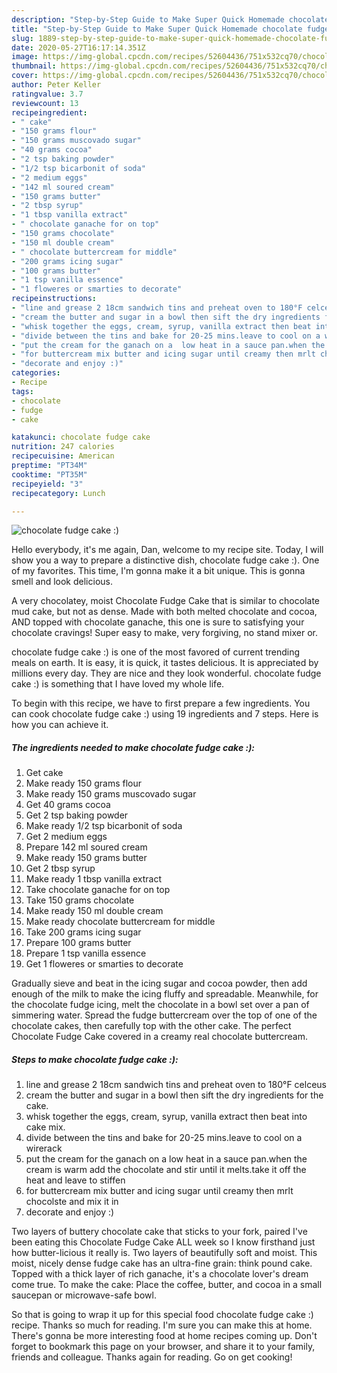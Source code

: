 ```yaml
---
description: "Step-by-Step Guide to Make Super Quick Homemade chocolate fudge cake :)"
title: "Step-by-Step Guide to Make Super Quick Homemade chocolate fudge cake :)"
slug: 1889-step-by-step-guide-to-make-super-quick-homemade-chocolate-fudge-cake
date: 2020-05-27T16:17:14.351Z
image: https://img-global.cpcdn.com/recipes/52604436/751x532cq70/chocolate-fudge-cake-recipe-main-photo.jpg
thumbnail: https://img-global.cpcdn.com/recipes/52604436/751x532cq70/chocolate-fudge-cake-recipe-main-photo.jpg
cover: https://img-global.cpcdn.com/recipes/52604436/751x532cq70/chocolate-fudge-cake-recipe-main-photo.jpg
author: Peter Keller
ratingvalue: 3.7
reviewcount: 13
recipeingredient:
- " cake"
- "150 grams flour"
- "150 grams muscovado sugar"
- "40 grams cocoa"
- "2 tsp baking powder"
- "1/2 tsp bicarbonit of soda"
- "2 medium eggs"
- "142 ml soured cream"
- "150 grams butter"
- "2 tbsp syrup"
- "1 tbsp vanilla extract"
- " chocolate ganache for on top"
- "150 grams chocolate"
- "150 ml double cream"
- " chocolate buttercream for middle"
- "200 grams icing sugar"
- "100 grams butter"
- "1 tsp vanilla essence"
- "1 floweres or smarties to decorate"
recipeinstructions:
- "line and grease 2 18cm sandwich tins and preheat oven to 180°F celceus"
- "cream the butter and sugar in a bowl then sift the dry ingredients for the cake."
- "whisk together the eggs, cream, syrup, vanilla extract then beat into cake mix."
- "divide between the tins and bake for 20-25 mins.leave to cool on a wirerack"
- "put the cream for the ganach on a  low heat in a sauce pan.when the cream is warm add the chocolate and stir until it melts.take it off the heat and leave to stiffen"
- "for buttercream mix butter and icing sugar until creamy then mrlt chocolste and mix it in"
- "decorate and enjoy :)"
categories:
- Recipe
tags:
- chocolate
- fudge
- cake

katakunci: chocolate fudge cake 
nutrition: 247 calories
recipecuisine: American
preptime: "PT34M"
cooktime: "PT35M"
recipeyield: "3"
recipecategory: Lunch

---
```



![chocolate fudge cake :)](https://img-global.cpcdn.com/recipes/52604436/751x532cq70/chocolate-fudge-cake-recipe-main-photo.jpg)

Hello everybody, it's me again, Dan, welcome to my recipe site. Today, I will show you a way to prepare a distinctive dish, chocolate fudge cake :). One of my favorites. This time, I'm gonna make it a bit unique. This is gonna smell and look delicious.

A very chocolatey, moist Chocolate Fudge Cake that is similar to chocolate mud cake, but not as dense. Made with both melted chocolate and cocoa, AND topped with chocolate ganache, this one is sure to satisfying your chocolate cravings! Super easy to make, very forgiving, no stand mixer or.

chocolate fudge cake :) is one of the most favored of current trending meals on earth. It is easy, it is quick, it tastes delicious. It is appreciated by millions every day. They are nice and they look wonderful. chocolate fudge cake :) is something that I have loved my whole life.


To begin with this recipe, we have to first prepare a few ingredients. You can cook chocolate fudge cake :) using 19 ingredients and 7 steps. Here is how you can achieve it.

<!--inarticleads1-->

##### The ingredients needed to make chocolate fudge cake :):

1. Get  cake
1. Make ready 150 grams flour
1. Make ready 150 grams muscovado sugar
1. Get 40 grams cocoa
1. Get 2 tsp baking powder
1. Make ready 1/2 tsp bicarbonit of soda
1. Get 2 medium eggs
1. Prepare 142 ml soured cream
1. Make ready 150 grams butter
1. Get 2 tbsp syrup
1. Make ready 1 tbsp vanilla extract
1. Take  chocolate ganache for on top
1. Take 150 grams chocolate
1. Make ready 150 ml double cream
1. Make ready  chocolate buttercream for middle
1. Take 200 grams icing sugar
1. Prepare 100 grams butter
1. Prepare 1 tsp vanilla essence
1. Get 1 floweres or smarties to decorate


Gradually sieve and beat in the icing sugar and cocoa powder, then add enough of the milk to make the icing fluffy and spreadable. Meanwhile, for the chocolate fudge icing, melt the chocolate in a bowl set over a pan of simmering water. Spread the fudge buttercream over the top of one of the chocolate cakes, then carefully top with the other cake. The perfect Chocolate Fudge Cake covered in a creamy real chocolate buttercream. 

<!--inarticleads2-->

##### Steps to make chocolate fudge cake :):

1. line and grease 2 18cm sandwich tins and preheat oven to 180°F celceus
1. cream the butter and sugar in a bowl then sift the dry ingredients for the cake.
1. whisk together the eggs, cream, syrup, vanilla extract then beat into cake mix.
1. divide between the tins and bake for 20-25 mins.leave to cool on a wirerack
1. put the cream for the ganach on a  low heat in a sauce pan.when the cream is warm add the chocolate and stir until it melts.take it off the heat and leave to stiffen
1. for buttercream mix butter and icing sugar until creamy then mrlt chocolste and mix it in
1. decorate and enjoy :)


Two layers of buttery chocolate cake that sticks to your fork, paired I&#39;ve been eating this Chocolate Fudge Cake ALL week so I know firsthand just how butter-licious it really is. Two layers of beautifully soft and moist. This moist, nicely dense fudge cake has an ultra-fine grain: think pound cake. Topped with a thick layer of rich ganache, it&#39;s a chocolate lover&#39;s dream come true. To make the cake: Place the coffee, butter, and cocoa in a small saucepan or microwave-safe bowl. 

So that is going to wrap it up for this special food chocolate fudge cake :) recipe. Thanks so much for reading. I'm sure you can make this at home. There's gonna be more interesting food at home recipes coming up. Don't forget to bookmark this page on your browser, and share it to your family, friends and colleague. Thanks again for reading. Go on get cooking!
